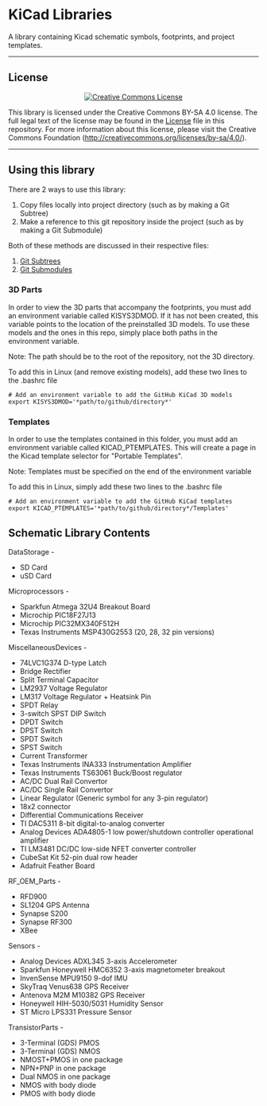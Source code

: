 # KiCad Libraries

A library containing Kicad schematic symbols, footprints, and project templates.

- - -
## License

<div align="center"><a rel="license" href="http://creativecommons.org/licenses/by-sa/4.0/"><img alt="Creative Commons License" style="border-width:0" src="https://i.creativecommons.org/l/by-sa/4.0/88x31.png" /></a><br /></div>

This library is licensed under the Creative Commons BY-SA 4.0 license. The full legal text of the license may be found in the [License](LICENSE.txt) file in this repository. For more information about this license, please visit the Creative Commons Foundation (http://creativecommons.org/licenses/by-sa/4.0/).

- - -
## Using this library

There are 2 ways to use this library: 

1. Copy files locally into project directory (such as by making a Git Subtree)
2. Make a reference to this git repository inside the project (such as by making a Git Submodule)

Both of these methods are discussed in their respective files:

1. [Git Subtrees](UsingGitSubtree.md)
2. [Git Submodules](UsingGitSubmodule.md)

### 3D Parts

In order to view the 3D parts that accompany the footprints, you must add an environment variable called KISYS3DMOD. If it has not been created, this variable points to the location of the preinstalled 3D models. To use these models and the ones in this repo, simply place both paths in the environment variable.

Note: The path should be to the root of the repository, not the 3D directory.

To add this in Linux (and remove existing models), add these two lines to the .bashrc file

```
# Add an environment variable to add the GitHub KiCad 3D models
export KISYS3DMOD='*path/to/github/directory*'
```

### Templates

In order to use the templates contained in this folder, you must add an environment variable called KICAD_PTEMPLATES. This will create a page in the Kicad template selector for "Portable Templates".

Note: Templates must be specified on the end of the environment variable

To add this in Linux, simply add these two lines to the .bashrc file

```
# Add an environment variable to add the GitHub KiCad templates
export KICAD_PTEMPLATES='*path/to/github/directory*/Templates'
```

## Schematic Library Contents

DataStorage - 
 * SD Card
 * uSD Card

Microprocessors - 
 * Sparkfun Atmega 32U4 Breakout Board
 * Microchip PIC18F27J13
 * Microchip PIC32MX340F512H
 * Texas Instruments MSP430G2553 (20, 28, 32 pin versions)

MiscellaneousDevices - 
 * 74LVC1G374  D-type Latch
 * Bridge Rectifier
 * Split Terminal Capacitor
 * LM2937 Voltage Regulator
 * LM317 Voltage Regulator + Heatsink Pin
 * SPDT Relay
 * 3-switch SPST DIP Switch
 * DPDT Switch
 * DPST Switch
 * SPDT Switch
 * SPST Switch
 * Current Transformer
 * Texas Instruments INA333 Instrumentation Amplifier
 * Texas Instruments TS63061 Buck/Boost regulator
 * AC/DC Dual Rail Convertor
 * AC/DC Single Rail Convertor
 * Linear Regulator (Generic symbol for any 3-pin regulator)
 * 18x2 connector
 * Differential Communications Receiver
 * TI DAC5311 8-bit digital-to-analog converter
 * Analog Devices ADA4805-1 low power/shutdown controller operational amplifier
 * TI LM3481 DC/DC low-side NFET converter controller
 * CubeSat Kit 52-pin dual row header
 * Adafruit Feather Board

RF_OEM_Parts - 
 * RFD900
 * SL1204 GPS Antenna
 * Synapse S200
 * Synapse RF300
 * XBee

Sensors - 
 * Analog Devices ADXL345 3-axis Accelerometer
 * Sparkfun Honeywell HMC6352 3-axis magnetometer breakout
 * InvenSense MPU9150 9-dof IMU
 * SkyTraq Venus638 GPS Receiver
 * Antenova M2M M10382 GPS Receiver
 * Honeywell HIH-5030/5031 Humidity Sensor
 * ST Micro LPS331 Pressure Sensor

TransistorParts - 
 * 3-Terminal (GDS) PMOS
 * 3-Terminal (GDS) NMOS
 * NMOST+PMOS in one package
 * NPN+PNP in one package
 * Dual NMOS in one package
 * NMOS with body diode
 * PMOS with body diode
